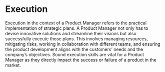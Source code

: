 # Execution 

Execution in the context of a Product Manager refers to the practical implementation of strategic plans. A Product Manager not only has to devise innovative solutions and streamline their visions but also successfully execute those plans. This involves managing resources, mitigating risks, working in collaboration with different teams, and ensuring the product development aligns with the customers’ needs and the company’s objectives. Sound execution skills are vital for a Product Manager as they directly impact the success or failure of a product in the market.